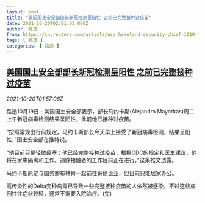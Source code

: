 ```yaml
---
layout: post
title: "美国国土安全部部长新冠检测呈阳性 之前已完整接种过疫苗"
date: 2021-10-20T02:01:03.000Z
author: 路透
from: https://cn.reuters.com/article/usa-homeland-security-chief-1019-tues-idCNKBS2HA04C
tags: [ 路透 ]
categories: [ 路透 ]
---
```

<!--1634695263000-->
[美国国土安全部部长新冠检测呈阳性 之前已完整接种过疫苗](https://cn.reuters.com/article/usa-homeland-security-chief-1019-tues-idCNKBS2HA04C)
------

<div>
<div><i>2021-10-20T01:57:06Z</i></div><p>路透10月19日 - 美国国土安全部表示，部长马约卡斯(Alejandro Mayorkas)周二上午新冠病毒检测结果呈阳性，此前他已接种过疫苗。</p><p>“按照常规出行前规定，马约卡斯部长今天早上接受了新冠病毒检测，结果呈阳性，”国土安全部在推特说。</p><p>“他目前只是轻微鼻塞；他已经完整接种过疫苗，根据CDC的规定和医生建议，他将在家中隔离和工作。追踪接触者的工作目前正在进行，”这条推文透露。</p><p>马约卡斯原定与国务卿布林肯一起前往哥伦比亚，但目前只能居家办公。</p><p>高传染性的Delta变种病毒已导致一些完整接种疫苗的人依然被感染，不过这些病例往往症状较轻，通常不需要入院治疗。(完)</p>
</div>

